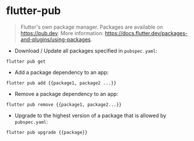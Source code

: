 # flutter-pub

> Flutter's own package manager.
> Packages are available on <https://pub.dev>.
> More information: <https://docs.flutter.dev/packages-and-plugins/using-packages>.

- Download / Update all packages specified in `pubspec.yaml`:

`flutter pub get`

- Add a package dependency to an app:

`flutter pub add {{package1, package2 ...}}`

- Remove a package dependency to an app:

`flutter pub remove {{package1, package2...}}`

- Upgrade to the highest version of a package that is allowed by `pubspec.yaml`:

`flutter pub upgrade {{package}}`
